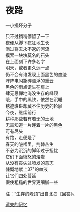 # 夜路
一小撮坏分子

只不过稍稍停留了一下\
夜便从脚下疯狂地生长\
淌过将去永不返的河流\
摸索一块块莫名的石头\
在上面刻下许多名字\
明天，或者更久远一点\
仍不会有谁发现上面黑色的血迹\
阵阵电闪撕碎漂浮的重云\
黑色的雨点诞生在肩上\
肆无忌惮地淹没生存的峰顶\
哦，手中的黑铁，依然在沉睡\
锈迹斑斑却藏不住历史的轮廓\
今夜，继续前行\
耕种那些若有若无的土地\
无需知道一片连着一片的黑色\
可有尽头\
有路，走便是了\
春天的皱褶里，荆棘丛生\
不必为沉沉的脚印过于担忧\
它们下面愤怒的熔岩\
从没有丧失过喷发的意志\
慷慨地献上37°的血液\
让它们四处蔓延\
假使粗糙的世界更细腻一些\
\
 注：“生存的峰顶”出自北岛《回答》。


[遗失的记忆](bd3e6519eb924b929a8b9f3f616e5ba9.md)
